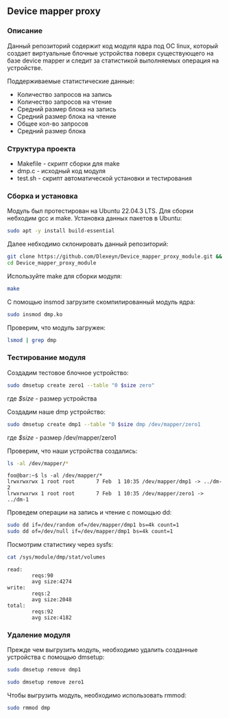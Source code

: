 ## Device mapper proxy

### Описание
Данный репозиторий содержит код модуля ядра под ОС linux, который создает виртуальные блочные устройства поверх существующего на базе device mapper и следит за статистикой выполняемых операция на устройстве.

Поддерживаемые статистические данные:
- Количество запросов на запись
- Количество запросов на чтение
- Средний размер блока на запись
- Средний размер блока на чтение
- Общее кол-во запросов
- Средний размер блока 

### Структура проекта
- Makefile - скрипт сборки для make
- dmp.c - исходный код модуля
- test.sh - скрипт автоматической установки и тестирования

### Сборка и установка

Модуль был протестирован на Ubuntu 22.04.3 LTS.
Для сборки небходим gcc и make.
Установка данных пакетов в Ubuntu:
```bash
sudo apt -y install build-essential
```
Далее небходимо склонировать данный репозиторий:
```bash
git clone https://github.com/Dlexeyn/Device_mapper_proxy_module.git &&
cd Device_mapper_proxy_module
```
Используйте make для сборки модуля:
```bash
make
```
С помощью insmod загрузите скомпилированный модуль ядра:
```bash
sudo insmod dmp.ko
```
Проверим, что модуль загружен:
```bash
lsmod | grep dmp
```
### Тестирование модуля
Создадим тестовое блочное устройство:
```bash
sudo dmsetup create zero1 --table "0 $size zero"
```
где _$size_ - размер устройства

Создадим наше dmp устройство:

```bash
sudo dmsetup create dmp1 --table "0 $size dmp /dev/mapper/zero1
```
где _$size_ - размер /dev/mapper/zero1

Проверим, что наши устройства создались:
```bash
ls -al /dev/mapper/*
```
```console
foo@bar:~$ ls -al /dev/mapper/*
lrwxrwxrwx 1 root root       7 Feb  1 10:35 /dev/mapper/dmp1 -> ../dm-2
lrwxrwxrwx 1 root root       7 Feb  1 10:35 /dev/mapper/zero1 -> ../dm-1
```

Проведем операции на запись и чтение с помощью dd:
```bash
sudo dd if=/dev/random of=/dev/mapper/dmp1 bs=4k count=1
sudo dd of=/dev/null if=/dev/mapper/dmp1 bs=4k count=1
```

Посмотрим статистику через sysfs:
```bash
cat /sys/module/dmp/stat/volumes
```
```console
read:
        reqs:90
        avg size:4274
write:
        reqs:2
        avg size:2048
total:
        reqs:92
        avg size:4182
```
### Удаление модуля
Прежде чем выгрузить модуль, необходимо удалить созданные устройства с помощью dmsetup:
```bash
sudo dmsetup remove dmp1
```
```bash
sudo dmsetup remove zero1
```
Чтобы выгрузить модуль, необходимо использовать rmmod:
```bash
sudo rmmod dmp
```